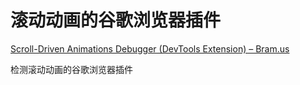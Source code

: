# 滚动动画的谷歌浏览器插件
[Scroll-Driven Animations Debugger (DevTools Extension) – Bram.us](https://www.bram.us/2023/09/12/scroll-driven-animations-debugger/) 

 检测滚动动画的谷歌浏览器插件